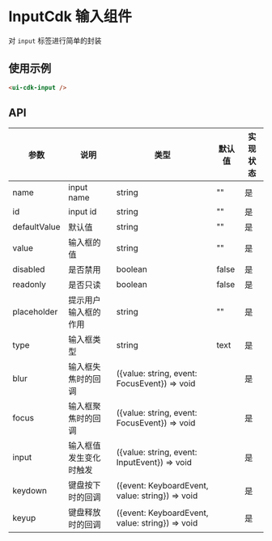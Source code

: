 # InputCdk 输入组件

对 `input` 标签进行简单的封装

## 使用示例

```html
<ui-cdk-input />
```

## API

| 参数         | 说明                   | 类型                                            | 默认值 | 实现状态 |
| ------------ | ---------------------- | ----------------------------------------------- | ------ | -------- |
| name         | input name             | string                                          | ""     | 是       |
| id | input id | string | "" | 是 |
| defaultValue | 默认值                 | string                                          | ""     | 是       |
| value        | 输入框的值             | string                                          | ""     | 是       |
| disabled     | 是否禁用               | boolean                                         | false  | 是       |
| readonly     | 是否只读               | boolean                                         | false  | 是       |
| placeholder  | 提示用户输入框的作用   | string                                          | ""     | 是       |
| type         | 输入框类型             | string                                          | text   | 是       |
| blur         | 输入框失焦时的回调     | ({value: string, event: FocusEvent}) => void    |        | 是       |
| focus        | 输入框聚焦时的回调     | ({value: string, event: FocusEvent}) => void    |        | 是       |
| input        | 输入框值发生变化时触发 | ({value: string, event: InputEvent}) => void    |        | 是       |
| keydown      | 键盘按下时的回调       | ({event: KeyboardEvent, value: string}) => void |        | 是       |
| keyup        | 键盘释放时的回调       | ({event: KeyboardEvent, value: string}) => void |        | 是       |
